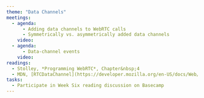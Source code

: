 ```yaml
---
theme: "Data Channels"
meetings:
  - agenda:
      - Adding data channels to WebRTC calls
      - Symmetrically vs. asymmetrically added data channels
    video:
  - agenda:
      - Data-channel events
    video:
readings:
  - Stolley, *Programming WebRTC*, Chapter&nbsp;4
  - MDN, [RTCDataChannel](https://developer.mozilla.org/en-US/docs/Web/API/RTCDataChannel)
tasks:
  - Participate in Week Six reading discussion on Basecamp
---
```

